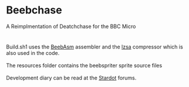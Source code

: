 #
# Beebchase
A Reimplmentation of Deatchchase for the BBC Micro
#
Build.sh1 uses the [BeebAsm](https://github.com/stardot/beebasm) assembler and the [lzsa](https://github.com/emmanuel-marty/lzsa) compressor which is also used in the code.\
\
The resources folder contains the beebspriter sprite source files\
\
Development diary can be read at the [Stardot](https://stardot.org.uk/forums/viewtopic.php?f=53&t=26502) forums.
